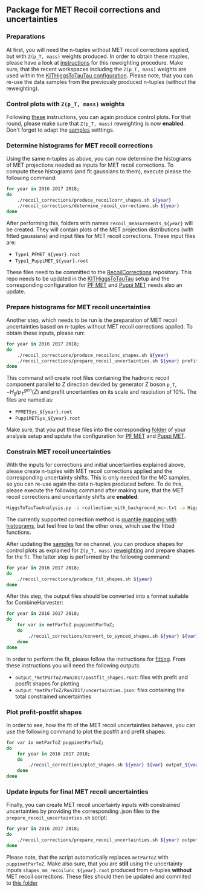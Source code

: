 ## Package for MET Recoil corrections and uncertainties

### Preparations

At first, you will need the n-tuples without MET recoil corrections applied, but with `Z(p_T, mass)` weights produced. In order to obtain these ntuples, please have a look at [instructions](https://github.com/KIT-CMS/sm-htt-analysis/tree/master/zptm_reweighting) for this reweighting procedure.
Make sure, that the recent workspaces including the `Z(p_T, mass)` weights are used within the [KITHiggsToTauTau configuration](https://github.com/KIT-CMS/KITHiggsToTauTau/blob/reduced_trigger_objects/python/data/ArtusConfigs/Run2LegacyAnalysis_base.py#L133-L135).
Please note, that you can re-use the data samples from the previously produced n-tuples (without the reweighting).

### Control plots with `Z(p_T, mass)` weights

Following [these](https://github.com/KIT-CMS/sm-htt-analysis/tree/master/zptm_reweighting#having-a-look-at-control-plots) instructions, you can again produce control plots. For that round, please make sure that `Z(p_T, mass)` reweighting is now **enabled**.
Don't forget to adapt the [samples](https://github.com/KIT-CMS/sm-htt-analysis/blob/master/utils/setup_samples.sh) setttings.

### Determine histograms for MET recoil corrections

Using the same n-tuples as above, you can now determine the histograms of MET projections needed as inputs for MET recoil corrections. To compute these histograms (and fit gaussians to them), execute please the following command:

```bash
for year in 2016 2017 2018;
do
    ./recoil_corrections/produce_recoilcorr_shapes.sh ${year}
    ./recoil_corrections/determine_recoil_corrections.sh ${year}
done
```

After performing this, folders with names `recoil_measurements_${year}` will be created. They will contain plots of the MET projection distributions (with fitted gaussians) and input files for MET recoil corrections. These input files are:

 * `Type1_PFMET_${year}.root`
 * `Type1_PuppiMET_${year}.root`

These files need to be committed to the [RecoilCorrections](https://github.com/KIT-CMS/RecoilCorrections/tree/master/data) repository.
This repo needs to be updated in the [KITHiggsToTauTau](https://github.com/KIT-CMS/KITHiggsToTauTau/blob/reduced_trigger_objects/scripts/checkout_packages_CMSSW102X.sh#L49) setup and the corresponding configuration for [PF MET](https://github.com/KIT-CMS/KITHiggsToTauTau/blob/reduced_trigger_objects/python/data/ArtusConfigs/Run2LegacyAnalysis_base.py#L138-L140) and [Puppi MET](https://github.com/KIT-CMS/KITHiggsToTauTau/blob/reduced_trigger_objects/python/data/ArtusConfigs/Run2LegacyAnalysis_base.py#L145-L147) needs also an update.

### Prepare histograms for MET recoil uncertainties

Another step, which needs to be run is the preparation of MET recoil uncertainties based on n-tuples without MET recoil corrections applied. To obtain these inputs, please run:


```bash
for year in 2016 2017 2018;
do
    ./recoil_corrections/produce_recoilunc_shapes.sh ${year}
    ./recoil_corrections/prepare_recoil_uncertainties.sh ${year} prefit
done
```
This command will create root files containing the hadronic recoil component parallel to Z direction devided by generator Z boson `p_T`, $`- H_{\parallel}/p_T^{gen}(Z)`$ and prefit uncertainties on its scale and resolution of 10%. The files are named as:

 * `PFMETSys_${year}.root`
 * `PuppiMETSys_${year}.root`

Make sure, that you put these files into the corresponding [folder](https://github.com/KIT-CMS/RecoilCorrections/tree/master/data) of your analysis setup and update the configuration for [PF MET](https://github.com/KIT-CMS/KITHiggsToTauTau/blob/reduced_trigger_objects/python/data/ArtusConfigs/Run2LegacyAnalysis_base.py#L141-L143) and [Puppi MET](https://github.com/KIT-CMS/KITHiggsToTauTau/blob/reduced_trigger_objects/python/data/ArtusConfigs/Run2LegacyAnalysis_base.py#L148-L150).

### Constrain MET recoil uncertainties

With the inputs for corrections and initial uncertainties explained above, please create n-tuples with MET recoil corrections applied and the corresponding uncertainty shifts. This is only needed for the MC samples, so you can re-use again the data n-tuples produced before.
To do this, please execute the following command after making sure, that the MET recoil corrections and uncertainty shifts are **enabled**:

```bash
HiggsToTauTauAnalysis.py -i <collection_with_background_mc>.txt -a HiggsAnalysis/KITHiggsToTauTau/python/data/ArtusConfigs/Run2LegacyAnalysis_base.py --no-run -b naf --wall-time 03:00:00 --memory 2000 --files-per-job 15 --se-path srm://cmssrm-kit.gridka.de:8443/srm/managerv2?SFN=/pnfs/gridka.de/cms/disk-only/store/user/<dCacheUserName>/31-07-2019_MetRecoil_QMHist -c mm --pipelines nominal METrecoil_shifts
```

The currently supported correction method is [quantile mapping with histograms](https://github.com/KIT-CMS/KITHiggsToTauTau/blob/reduced_trigger_objects/python/data/ArtusConfigs/Run2LegacyAnalysis_base.py#L152), but feel free to test the other ones, which use the fitted functions.

After updating the [samples](https://github.com/KIT-CMS/sm-htt-analysis/blob/master/utils/setup_samples.sh) for `mm` channel, you can produce shapes for control plots as explained for `Z(p_T, mass)` [reweighting](https://github.com/KIT-CMS/sm-htt-analysis/tree/master/zptm_reweighting#having-a-look-at-control-plots) and prepare shapes for the fit. The latter step is performed by the following command:

```bash
for year in 2016 2017 2018;
do
    ./recoil_corrections/produce_fit_shapes.sh ${year}
done
```

After this step, the output files should be converted into a format suitable for CombineHarvester:

```bash
for year in 2016 2017 2018;
do
    for var in metParToZ puppimetParToZ;
    do
        ./recoil_corrections/convert_to_synced_shapes.sh ${year} ${var}
    done
done
```

In order to perform the fit, please follow the instructions for [fitting](https://github.com/KIT-CMS/FitMETRecoilUnc). From these instructions you will need the following outputs:

 * `output_*metParToZ/Run201?/postfit_shapes.root`: files with prefit and postfit shapes for plotting
 * `output_*metParToZ/Run201?/uncertainties.json`: files containing the total constrained uncertainties

### Plot prefit-postfit shapes

In order to see, how the fit of the MET recoil uncertainties behaves, you can use the following command to plot the postfit and prefit shapes:

```bash
for var in metParToZ puppimetParToZ;
do
    for year in 2016 2017 2018;
    do
        ./recoil_corrections/plot_shapes.sh ${year} ${var} output_${var}/Run${year}/
    done
done
```

### Update inputs for final MET recoil uncertainties

Finally, you can create MET recoil uncertainty inputs with constrained uncertainties by providing the corresponding .json files to the `prepare_recoil_uncertainties.sh` script:

```bash
for year in 2016 2017 2018;
do
    ./recoil_corrections/prepare_recoil_uncertainties.sh ${year} output_metParToZ/Run${year}/uncertainties.json
done
```

Please note, that the script automatically replaces `metParToZ` with `puppimetParToZ`. Make also sure, that you are **still** using the uncertainty inputs `shapes_mm_recoilunc_${year}.root` produced from n-tuples **without** MET recoil corrections.
These files should then be updated and commited to [this folder](https://github.com/KIT-CMS/RecoilCorrections/tree/master/data)
